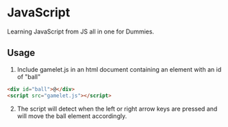 # JavaScript

Learning JavaScript from JS all in one for Dummies.

## Usage

1. Include gamelet.js in an html document containing an element with an id of "ball"

```html
<div id="ball">@</div>
<script src="gamelet.js"></script>
```

2. The script will detect when the left or right arrow keys are pressed and will move the ball element accordingly.
